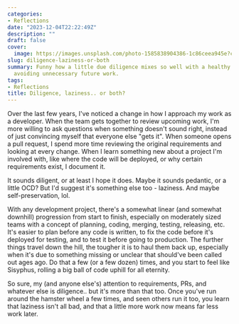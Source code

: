 ```yaml
---
categories:
- Reflections
date: "2023-12-04T22:22:49Z"
description: ""
draft: false
cover:
  image: https://images.unsplash.com/photo-1585838904386-1c86ceea945e?crop=entropy&cs=tinysrgb&fit=max&fm=jpg&ixid=M3wxMTc3M3wwfDF8c2VhcmNofDM4fHxsYXp5fGVufDB8fHx8MTcwMTY0MjczMXww&ixlib=rb-4.0.3&q=80&w=2000
slug: diligence-laziness-or-both
summary: Funny how a little due diligence mixes so well with a healthy interest in
  avoiding unnecessary future work.
tags:
- Reflections
title: Diligence, laziness.. or both?
---
```



Over the last few years, I've noticed a change in how I approach my work as a developer. When the team gets together to review upcoming work, I'm more willing to ask questions when something doesn't sound right, instead of just convincing myself that everyone else "gets it". When someone opens a pull request, I spend more time reviewing the original requirements and looking at every change. When I learn something new about a project I'm involved with, like where the code will be deployed, or why certain requirements exist, I document it.

It sounds diligent, or at least I hope it does. Maybe it sounds pedantic, or a little OCD? But I'd suggest it's something else too - laziness. And maybe self-preservation, lol.

With any development project, there's a somewhat linear (and somewhat downhill) progression from start to finish, especially on moderately sized teams with a concept of planning, coding, merging, testing, releasing, etc. It's easier to plan before any code is written, to fix the code before it's deployed for testing, and to test it before going to production. The further things travel down the hill, the tougher it is to haul them back up, especially when it's due to something missing or unclear that should've been called out ages ago. Do that a few (or a few dozen) times, and you start to feel like Sisyphus, rolling a big ball of code uphill for all eternity.

So sure, my (and anyone else's) attention to requirements, PRs, and whatever else is diligence.. but it's more than that too. Once you've run around the hamster wheel a few times, and seen others run it too, you learn that laziness isn't all bad, and that a little more work now means far less work later.
